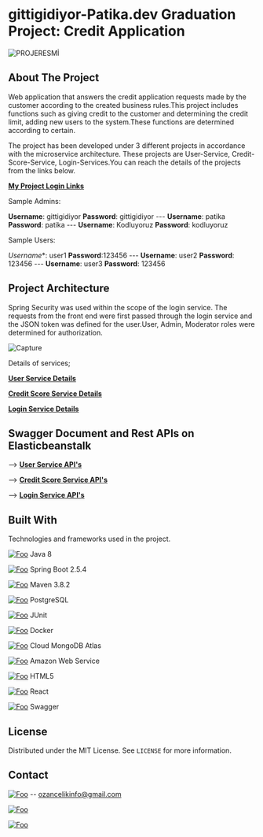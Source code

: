 <!--# Ödev Son Teslim Tarihi : 29 Eylül - Saat: 23:00

![odevpart1](https://user-images.githubusercontent.com/45206582/133460137-dbd5583e-1ac9-426f-a6f0-abf5983f6fd6.PNG)

![odevpart2](https://user-images.githubusercontent.com/45206582/133460164-f0b61470-f3e9-49cb-8b0e-8ae9afb45e2e.PNG)

![odevpart3](https://user-images.githubusercontent.com/45206582/133460177-2e2e561e-e1ac-4c42-96a7-5bce51eb8228.PNG) -->


# gittigidiyor-Patika.dev Graduation Project: Credit Application

![PROJERESMİ](https://user-images.githubusercontent.com/67712162/135281285-3a4d3491-f73f-4009-a667-0a5f12595c8a.png)



## About The Project

Web application that answers the credit application requests made by the customer according to the created business rules.This project includes functions such as giving credit to the customer and determining the credit limit, adding new users to the system.These functions are determined according to certain.

The project has been developed under 3 different projects in accordance with the microservice architecture. These projects are User-Service, Credit-Score-Service, Login-Services.You can reach the details of the projects from the links below.

**<a href="http://frontendlogin-env.eba-fawzs9nr.eu-central-1.elasticbeanstalk.com/#/login" rel="some text">My Project Login Links </a>**

Sample Admins:

**Username**: gittigidiyor  **Password**: gittigidiyor  --- **Username**: patika  **Password**: patika --- **Username**: Kodluyoruz **Password**: kodluyoruz 

Sample Users:

*Username**: user1 **Password**:123456  --- **Username**: user2   **Password**: 123456 --- **Username**: user3  **Password**: 123456 




## Project Architecture

Spring Security was used within the scope of the login service. The requests from the front end were first passed through the login service and the JSON token was defined for the user.User, Admin, Moderator roles were determined for authorization.


![Capture](https://user-images.githubusercontent.com/67712162/135337656-53615296-ad48-4839-a04a-1b73701a62df.JPG)


Details of services;

**<a href="https://github.com/113-GittiGidiyor-Java-Spring-Bootcamp/gittigidiyor-graduation-project-OzanClk/tree/main/user-service" rel="some text">User Service Details </a>**

**<a href="https://github.com/113-GittiGidiyor-Java-Spring-Bootcamp/gittigidiyor-graduation-project-OzanClk/tree/main/credit-score-service" rel="some text">Credit Score Service Details </a>**

**<a href="https://github.com/113-GittiGidiyor-Java-Spring-Bootcamp/gittigidiyor-graduation-project-OzanClk/tree/main/login-service" rel="some text">Login Service Details</a>**

## Swagger Document and Rest APIs on Elasticbeanstalk

--> **<a href="http://userservice-env.eba-qbg3p8bg.eu-central-1.elasticbeanstalk.com/swagger-ui.html" rel="some text">User Service API's </a>**

--> **<a href="http://creditscoreservice-env.eba-mxjvnm78.eu-central-1.elasticbeanstalk.com/swagger-ui.html" rel="some text">Credit Score Service API's </a>**

--> **<a href="http://frontendlogin-env.eba-fawzs9nr.eu-central-1.elasticbeanstalk.com/swagger-ui.html#/" rel="some text">Login Service API's </a>**


## Built With

Technologies and frameworks used in the project.

[![Foo](https://img.shields.io/badge/Java-ED8B00?style=for-the-badge&logo=java&logoColor=white)](https://docs.oracle.com/javase/8/docs/) Java 8

[![Foo](https://img.shields.io/badge/Spring_Boot-F2F4F9?style=for-the-badge&logo=spring-boot)](https://docs.spring.io/spring-boot/docs/current/reference/htmlsingle/) Spring Boot 2.5.4

[![Foo](https://img.shields.io/badge/apache_maven-C71A36?style=for-the-badge&logo=apachemaven&logoColor=white)](https://maven.apache.org/docs/3.8.2/release-notes.html) Maven 3.8.2

[![Foo](https://img.shields.io/badge/PostgreSQL-316192?style=for-the-badge&logo=postgresql&logoColor=white)]()  PostgreSQL

[![Foo](https://img.shields.io/badge/Junit5-25A162?style=for-the-badge&logo=junit5&logoColor=white)](https://junit.org/junit5/docs/current/user-guide/)  JUnit

[![Foo](https://img.shields.io/badge/Docker-2CA5E0?style=for-the-badge&logo=docker&logoColor=white)]()  Docker

[![Foo](https://img.shields.io/badge/MongoDB-4EA94B?style=for-the-badge&logo=mongodb&logoColor=white)]()  Cloud MongoDB Atlas

[![Foo](https://img.shields.io/badge/Amazon_AWS-232F3E?style=for-the-badge&logo=amazon-aws&logoColor=white)]()  Amazon Web Service

[![Foo](https://img.shields.io/badge/HTML5-E34F26?style=for-the-badge&logo=html5&logoColor=whitee)]()  HTML5

[![Foo](https://img.shields.io/badge/React-20232A?style=for-the-badge&logo=react&logoColor=61DAFB)]()  React

[![Foo](https://img.shields.io/badge/Swagger-85EA2D?style=for-the-badge&logo=Swagger&logoColor=white)]()  Swagger



## License

Distributed under the MIT License. See `LICENSE` for more information.



## Contact


[![Foo](https://img.shields.io/badge/Gmail-D14836?style=for-the-badge&logo=gmail&logoColor=white)](https://mail.google.com)  --  ozancelikinfo@gmail.com

[![Foo](https://img.shields.io/badge/LinkedIn-0077B5?style=for-the-badge&logo=linkedin&logoColor=white)](https://www.linkedin.com/in/ozan-%C3%A7elik/)

[![Foo](https://img.shields.io/badge/GitHub-100000?style=for-the-badge&logo=github&logoColor=white)](https://github.com/OzanClk)















